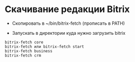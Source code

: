 
# Скачивание редакции Bitrix

- Скопировать в ~/bin/bitrix-fetch (прописать в PATH)

- Запускать в директории куда нужно загрузить bitrix

~~~
bitrix-fetch core
bitrix-fetch или bitrix-fetch start
bitrix-fetch business
bitrix-fetch crm
~~~
